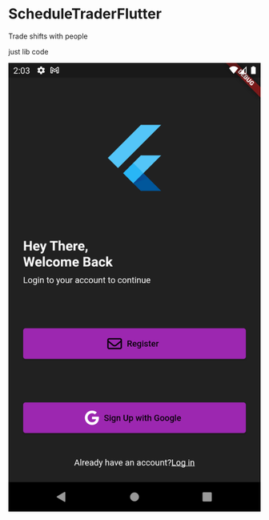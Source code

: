 # ScheduleTraderFlutter
Trade shifts with people

just lib code

![alt text](https://github.com/RomanIachetta/ScheduleTraderFlutter/blob/main/Images/Screenshot_1659593023.png?raw=true)
